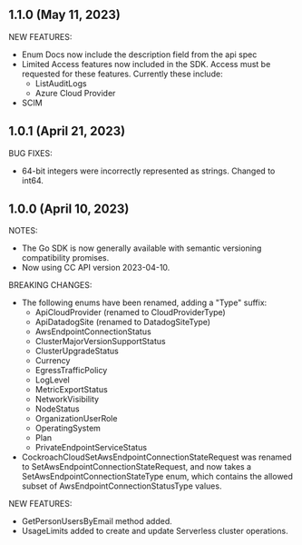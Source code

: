 ## 1.1.0 (May 11, 2023)

NEW FEATURES:

* Enum Docs now include the description field from the api spec
* Limited Access features now included in the SDK. Access must be requested for
  these features. Currently these include:
  * ListAuditLogs
  * Azure Cloud Provider
* SCIM

## 1.0.1 (April 21, 2023)

BUG FIXES:

* 64-bit integers were incorrectly represented as strings. Changed to int64.

## 1.0.0 (April 10, 2023)

NOTES:

* The Go SDK is now generally available with semantic versioning compatibility promises.
* Now using CC API version 2023-04-10.

BREAKING CHANGES:

* The following enums have been renamed, adding a "Type" suffix:
  * ApiCloudProvider (renamed to CloudProviderType)
  * ApiDatadogSite (renamed to DatadogSiteType)
  * AwsEndpointConnectionStatus
  * ClusterMajorVersionSupportStatus
  * ClusterUpgradeStatus
  * Currency
  * EgressTrafficPolicy
  * LogLevel
  * MetricExportStatus
  * NetworkVisibility
  * NodeStatus
  * OrganizationUserRole
  * OperatingSystem
  * Plan
  * PrivateEndpointServiceStatus
* CockroachCloudSetAwsEndpointConnectionStateRequest was renamed to SetAwsEndpointConnectionStateRequest, and
now takes a SetAwsEndpointConnectionStateType enum, which contains the allowed subset of AwsEndpointConnectionStatusType
values.

NEW FEATURES:

* GetPersonUsersByEmail method added.
* UsageLimits added to create and update Serverless cluster operations.
